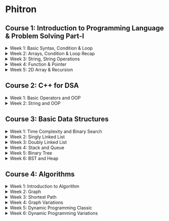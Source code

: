 # Phitron

## Course 1: Introduction to Programming Language & Problem Solving Part-I

<details>
<summary>Week 1: Basic Syntax, Condition & Loop</summary>
    <ul>
        <li>Data types and limitations</li>
        <li>Operators, Conditional Statement</li>
        <li>Loop & Nested Loop</li>
    </ul>
</details>

<details>
<summary>Week 2: Arrays, Condition & Loop Recap</summary>
    <ul>
        <li>Nested if-else recap</li>
        <li>Nested Loop recap</li>
        <li>Array</li>
    </ul>
</details>

<details>
<summary>Week 3: String, String Operations</summary>
    <ul>
        <li>Array Operations</li>
        <li>String</li>
        <li>String Operation</li>
    </ul>
</details>

<details>
<summary>Week 4: Function & Pointer</summary>
    <ul>
        <li>Nested loop reacap</li>
        <li>Function</li>
        <li>Pointer</li>
    </ul>
</details>

<details>
<summary>Week 5: 2D Array & Recursion</summary>
    <ul>
        <li>2D Array</li>
        <li>Recursion</li>
        <li>Recursion Problem Solving</li>
    </ul>
</details>

## Course 2: C++ for DSA

<details>
<summary>Week 1: Basic Operators and OOP</summary>
    <ul>
        <li>1. Basic Operators</li>
        <li>2. Dynamic Memory Allocation</li>
        <li>3. Class and Object</li>
    </ul>
</details>

<details>
<summary>Week 2: String and OOP</summary>
    <ul>
        <li>5. String & Build in function</li>
        <li>6. Class and String</li>
        <li>7. Array of Objects</li>
    </ul>
</details>

## Course 3: Basic Data Structures

<details>
<summary>Week 1: Time Complexity and Binary Search</summary>
    <ul>
        <li>1. Time Complexsity</li>
        <li>2. STL Vector</li>
        <li>3. Prefix Sum and Binary Search</li>
    </ul>
</details>

<details>
<summary>Week 2: Singly Linked List</summary>
    <ul>
        <li>5. Singly Linked List</li>
        <li>6. Operations on Singly Linked List</li>
        <li>7. Singly Linked List Recap</li>
    </ul>
</details>

<details>
<summary>Week 3: Doubly Linked List</summary>
    <ul>
        <li>9. Doubly Linked List</li>
        <li>10. STL List and Cycle Detection</li>
        <li>11. Linked List related problem solving</li>
    </ul>
</details>

<details>
<summary>Week 4: Stack and Queue</summary>
    <ul>
        <li>13. Queue Implementation</li>
        <li>14. STL Stack and Queue</li>
        <li>15. Stack and Queue related problem solving</li>
    </ul>
</details>

<details>
<summary>Week 5: Binary Tree</summary>
    <ul>
        <li>17. Binary Tree Implementation</li>
        <li>18. Binary Tree Operations</li>
        <li>19. Binary Tree related problem solving</li>
    </ul>
</details>

<details>
<summary>Week 6: BST and Heap</summary>
    <ul>
        <li>21. BST Implementation</li>
        <li>22. Heap Implementation</li>
        <li>23. STL Priority Queue and Map</li>
    </ul>
</details>


## Course 4: Algorithms

<details>
<summary>Week 1: Introduction to Algorithm</summary>
    <ul>
        <li>Algorithm Analysis</li>
        <li>Asymptotic Notation</li>
        <li>Divide and Conquer</li>
    </ul>
</details>

<details>
<summary>Week 2: Graph</summary>
    <ul>
        <li>Representation</li>
        <li>BFS</li>
        <li>DFS</li>
    </ul>
</details>

<details>
<summary>Week 3: Shortest Path</summary>
    <ul>
        <li>Dijkstra</li>
        <li>Bellman Ford</li>
        <li>Floyd Warshall</li>
    </ul>
</details>

<details>
<summary>Week 4: Graph Variations</summary>
    <ul>
        <li>Disjoint Set</li>
        <li>Minimum Spanning Tree</li>
        <li>Bellman Ford and Floyd Warshall</li>
    </ul>
</details>

<details>
<summary>Week 5: Dynamic Programming Classic</summary>
    <ul>
        <li>Fibonacci Series</li>
        <li>0-1 Knapsack</li>
        <li>0-1 Knapsack Variations</li>
    </ul>
</details>

<details>
<summary>Week 6: Dynamic Programming Variations</summary>
    <ul>
        <li>Unbounded Knapsack</li>
        <li>LCS</li>
        <li>LCS Variations</li>
    </ul>
</details>
